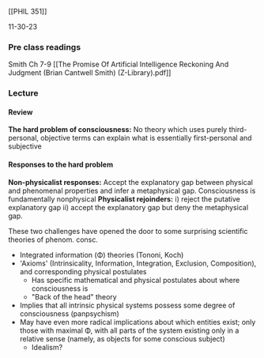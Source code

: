 [[PHIL 351]]

11-30-23

### Pre class readings
Smith Ch 7-9 
[[The Promise Of Artificial Intelligence Reckoning And Judgment (Brian Cantwell Smith) (Z-Library).pdf]]

### Lecture
#### Review
**The hard problem of consciousness:** No theory which uses purely third-personal, objective terms can explain what is essentially first-personal and subjective

#### Responses to the hard problem
**Non-physicalist responses:** 
	Accept the explanatory gap between physical and phenomenal properties and infer a metaphysical gap. Consciousness is fundamentally nonphysical
**Physicalist rejoinders:** 
	i) reject the putative explanatory gap
	ii) accept the explanatory gap but deny the metaphysical gap. 

These two challenges have opened the door to some surprising scientific theories of phenom. consc.
- Integrated information (Φ) theories (Tononi, Koch)
- 'Axioms' (Intrinsicality, Information, Integration, Exclusion, Composition), and corresponding physical postulates
	- Has specific mathematical and physical postulates about where consciousness is
	- "Back of the head" theory
- Implies that all intrinsic physical systems possess some degree of consciousness (panpsychism)
- May have even more radical implications about which entities exist; only those with maximal Φ, with all parts of the system existing only in a relative sense (namely, as objects for some conscious subject)
	- Idealism? 


